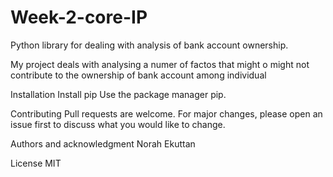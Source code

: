 # Week-2-core-IP
Python library for dealing with analysis of bank account ownership.

My project deals with analysing a numer of factos that might o might not contribute to the 
ownership of bank account among individual

Installation
Install pip
Use the package manager pip.

Contributing
Pull requests are welcome. For major changes, please open an issue first to discuss what you would like to change.

Authors and acknowledgment
Norah Ekuttan

License
MIT
